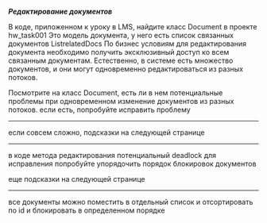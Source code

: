 ***Редактирование документов***

В коде, приложенном к уроку в LMS, найдите класс Document в проекте hw_task001
Это модель документа, у него есть список связанных документов List<Document>relatedDocs
По бизнес условиям для редактирования документа необходимо получить эксклюзивный доступ ко всем связанным документам.
Естественно, в системе есть множество документов, и они могут одновременно редактироваться из разных потоков.

Посмотрите на класс Document, есть ли в нем потенциальные проблемы при одновременном изменение документов из разных
потоков. если есть, попробуйте исправить проблему

--------------------------------------------------------------
если совсем сложно, подсказки на следующей странице

--------------------------------------------------------------

в коде метода редактирования потенциальный deadlock
для исправления попробуйте упорядочить порядок блокировок документов

еще подсказки на следующей странице

--------------------------------------------------------------

все документы можно поместить в отдельный список
и отсортировать по id и блокировать в определенном порядке
